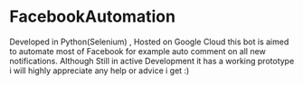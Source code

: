 # FacebookAutomation
Developed in Python(Selenium) , Hosted on Google Cloud this bot is aimed to automate most of Facebook for example auto comment on all new notifications. Although Still in active Development it has a working prototype i will highly appreciate any help or advice i get :)
